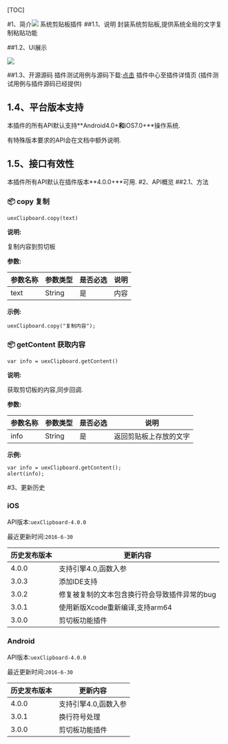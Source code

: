 [TOC]

#1、简介[![](http://appcan-download.oss-cn-beijing.aliyuncs.com/%E5%85%AC%E6%B5%8B%2Fgf.png)]()
系统剪贴板插件
##1.1、说明
 封装系统剪贴板,提供系统全局的文字复制粘贴功能

##1.2、UI展示

 ![](http://newdocx.appcan.cn/docximg/164619h2015x6t15y.png)
  
##1.3、开源源码
插件测试用例与源码下载:[点击](http://plugin.appcan.cn/details.html?id=205_index) 插件中心至插件详情页 (插件测试用例与插件源码已经提供)
## 1.4、平台版本支持

本插件的所有API默认支持**Android4.0+**和**iOS7.0+**操作系统.

有特殊版本要求的API会在文档中额外说明.

## 1.5、接口有效性

本插件所有API默认在插件版本**4.0.0+**可用.
#2、API概览
##2.1、方法
### 📦 copy 复制

`uexClipboard.copy(text)`

**说明:**

复制内容到剪切板

**参数:**

|  参数名称 | 参数类型  | 是否必选  |  说明 |
| ----- | ----- | ----- | ----- |
| text | String | 是 | 内容 |


**示例:**

```
uexClipboard.copy("复制内容");
```
### 📦 getContent 获取内容

`var info = uexClipboard.getContent()`

**说明:**

获取剪切板的内容,同步回调.

**参数:**

|  参数名称 | 参数类型  | 是否必选  |  说明 |
| ----- | ----- | ----- | ----- |
| info | String | 是 | 返回剪贴板上存放的文字 |


**示例:**

```
var info = uexClipboard.getContent();
alert(info);
```

#3、更新历史

### iOS

API版本:`uexClipboard-4.0.0`

最近更新时间:`2016-6-30`

| 历史发布版本 | 更新内容 |
| ----- | ----- |
| 4.0.0 | 支持引擎4.0,函数入参 |
| 3.0.3 | 添加IDE支持 |
| 3.0.2 | 修复被复制的文本包含换行符会导致插件异常的bug |
| 3.0.1 | 使用新版Xcode重新编译,支持arm64 |
| 3.0.0 | 剪切板功能插件 |

### Android

API版本:`uexClipboard-4.0.0`

最近更新时间:`2016-6-30`

| 历史发布版本 | 更新内容 |
| ----- | ----- |
| 4.0.0 | 支持引擎4.0,函数入参 |
| 3.0.1 | 换行符号处理 |
| 3.0.0 | 剪切板功能插件 |
